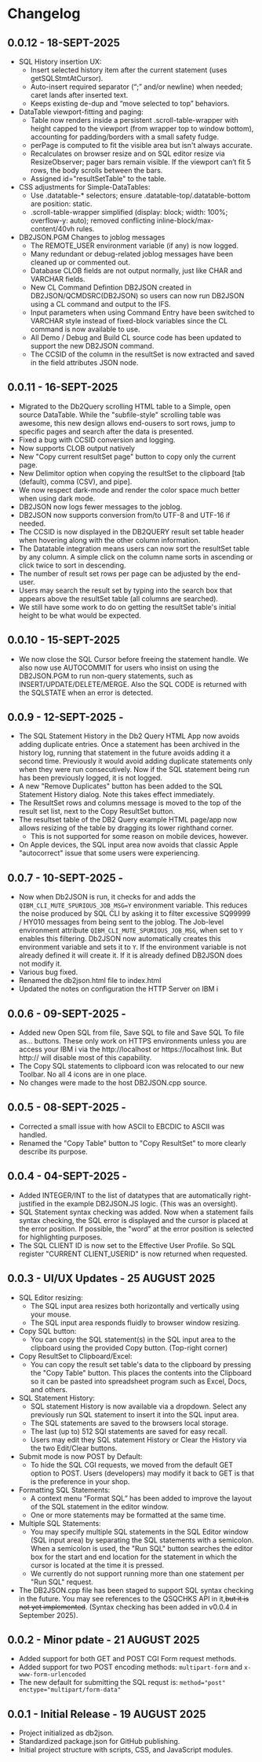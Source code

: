 # Changelog

## 0.0.12 - 18-SEPT-2025
- SQL History insertion UX:
  - Insert selected history item after the current statement (uses getSQLStmtAtCursor).
  - Auto-insert required separator (“;” and/or newline) when needed; caret lands after inserted text.
  - Keeps existing de-dup and “move selected to top” behaviors.
- DataTable viewport-fitting and paging:
  - Table now renders inside a persistent .scroll-table-wrapper with height capped to the viewport (from wrapper top to window bottom), accounting for padding/borders with a small safety fudge.
  - perPage is computed to fit the visible area but isn't always accurate.
  - Recalculates on browser resize and on SQL editor resize via ResizeObserver; pager bars remain visible. If the viewport can’t fit 5 rows, the body scrolls between the bars.
  - Assigned id="resultSetTable" to the table.
- CSS adjustments for Simple-DataTables:
  - Use .datatable-* selectors; ensure .datatable-top/.datatable-bottom are position: static.
  - .scroll-table-wrapper simplified (display: block; width: 100%; overflow-y: auto); removed conflicting inline-block/max-content/40vh rules.
- DB2JSON.PGM Changes to joblog messages
  - The REMOTE_USER environment variable (if any) is now logged.
  - Many redundant or debug-related joblog messages have been cleaned up or commented out.
  - Database CLOB fields are not output normally, just like CHAR and VARCHAR fields.
  - New CL Command Defintion DB2JSON created in DB2JSON/QCMDSRC(DB2JSON) so users can now run DB2JSON using a CL command and output to the IFS.
  - Input parameters when using Command Entry have been switched to VARCHAR style instead of fixed-block variables since the CL command is now available to use.
  - All Demo / Debug and Build CL source code has been updated to support the new DB2JSON command.
  - The CCSID of the column in the resultSet is now extracted and saved in the field attributes JSON node.

## 0.0.11 - 16-SEPT-2025
- Migrated to the Db2Query scrolling HTML table to a Simple, open source DataTable. While the "subfile-style" scrolling table was awesome, this new design allows end-ousers to sort rows, jump to specific pages and search after the data is presented.
- Fixed a bug with CCSID conversion and logging.
- Now supports CLOB output natively
- New "Copy current resultSet page" button to copy only the current page.
- New Delimitor option when copying the resultSet to the clipboard [tab (default), comma (CSV), and pipe].
- We now respect dark-mode and render the color space much better when using dark mode.
- DB2JSON now logs fewer messages to the joblog.
- DB2JSON now supports conversion from/to UTF-8 and UTF-16 if needed.
- The CCSID is now displayed in the DB2QUERY result set table header when hovering along with the other column information.
- The Datatable integration means users can now sort the resultSet table by any column. A simple click on the column name sorts in ascending or click twice to sort in descending.
- The number of result set rows per page can be adjusted by the end-user.
- Users may search the result set by typing into the search box that appears above the resultSet table (all columns are searched).
- We still have some work to do on getting the resultSet table's initial height to be what would be expected.

## 0.0.10 - 15-SEPT-2025
- We now close the SQL Cursor before freeing the statement handle. We also now use AUTOCOMMIT for users who insist on using the DB2JSON.PGM to run non-query statements, such as INSERT/UPDATE/DELETE/MERGE. Also the SQL CODE is returned with the SQLSTATE when an error is detected.

## 0.0.9 - 12-SEPT-2025 -
- The SQL Statement History in the Db2 Query HTML App now avoids adding duplicate entries. Once a statement has been archived in the history log, running that statement in the future avoids adding it a second time. Previously it would avoid adding duplicate statements only when they were run consecutively. Now if the SQL statement being run has been previously logged, it is not logged.
- A new "Remove Duplicates" button has been added to the SQL Statement History dialog. Note this takes effect immediately.
- The ResultSet rows and columns message is moved to the top of the result set list, next to the Copy ResultSet button.
- The resultset table of the DB2 Query example HTML page/app now allows resizing of the table by dragging its lower righthand corner.
  - This is not supported for some reason on mobile devices, however.
- On Apple devices, the SQL input area now avoids that classic Apple "autocorrect" issue that some users were experiencing.

## 0.0.7 - 10-SEPT-2025 -
- Now when Db2JSON is run, it checks for and adds the `QIBM_CLI_MUTE_SPURIOUS_JOB_MSG=Y` environment variable. This reduces the noise produced by SQL CLI by asking it to filter excessive SQ99999 / HY010 messages from being sent to the joblog. The Job-level environment attribute `QIBM_CLI_MUTE_SPURIOUS_JOB_MSG`, when set to `Y` enables this filtering. Db2JSON now automatically creates this environment variable and sets it to `Y`. If the environment variable is not already defined it will create it. If it is already defined DB2JSON does not modify it.
- Various bug fixed.
- Renamed the db2json.html file to index.html
- Updated the notes on configuration the HTTP Server on IBM i

## 0.0.6 - 09-SEPT-2025 -
- Added new Open SQL from file, Save SQL to file and Save SQL To file as... buttons. These only work on HTTPS environments unless you are access your IBM i via the http://localhost or https://localhost link. But http://<myipaddress> will disable most of this capability.
- The Copy SQL statements to clipboard icon was relocated to our new Toolbar. No all 4 icons are in one place.
- No changes were made to the host DB2JSON.cpp source.

## 0.0.5 - 08-SEPT-2025 -
- Corrected a small issue with how ASCII to EBCDIC to ASCII was handled.
- Renamed the "Copy Table" button to "Copy ResultSet" to more clearly describe its purpose.

## 0.0.4 - 04-SEPT-2025 -
- Added INTEGER/INT to the list of datatypes that are automatically right-justified in the example DB2JSON.JS logic. (This was an oversight).
- SQL Statement syntax checking was added. Now when a statement fails syntax checking, the SQL error is displayed and the cursor is placed at the error position. If possible, the "word" at the error position is selected for highlighting purposes.
- The SQL CLIENT ID is now set to the Effective User Profile. So SQL register "CURRENT CLIENT_USERID" is now returned when requested.

## 0.0.3 - UI/UX Updates - 25 AUGUST 2025
- SQL Editor resizing:
  - The SQL input area resizes both horizontally and vertically using your mouse.
  - The SQL input area responds fluidly to browser window resizing.
- Copy SQL button:
  - You can copy the SQL statement(s) in the SQL input area to the clipboard using the provided Copy button. (Top-right corner)
- Copy ResultSet to Clipboard/Excel:
  - You can copy the result set table's data to the clipboard by pressing the "Copy Table" button. This places the contents into the Clipboard so it can be pasted into spreadsheet program such as Excel, Docs, and others.
- SQL Statement History:
  - SQL statement History is now available via a dropdown. Select any previously run SQL statement to insert it into the SQL input area.
  - The SQL statements are saved to the browsers local storage.
  - The last (up to) 512 SQl statements are saved for easy recall.
  - Users may edit they SQL statement History or Clear the History via the two Edit/Clear buttons.
- Submit mode is now POST by Default:
  - To hide the SQL CGI requests, we moved from the default GET option to POST.  Users (developers) may modify it back to GET is that is the preference in your shop.
- Formatting SQL Statements:
  - A context menu “Format SQL” has been added to improve the layout of the SQL statement in the editor window.
  - One or more statements may be formatted at the same time.
- Multiple SQL Statements:
  - You may specify multiple SQL statements in the SQL Editor window (SQL input area) by separating the SQL statements with a semicolon. When a semicolon is used, the "Run SQL" button searches the editor box for the start and end location for the statement in which the cursor is located at the time it is pressed.
  - We currently do not support running more than one statement per "Run SQL" request.
- The DB2JSON.cpp file has been staged to support SQL syntax checking in the future. You may see references to the QSQCHKS API in it,~~but it is not yet implemented~~. (Syntax checking has been added in v0.0.4 in September 2025).

## 0.0.2 - Minor pdate - 21 AUGUST 2025
- Added support for both GET and POST CGI Form request methods.
- Added support for two POST encoding methods: `multipart-form` and `x-www-form-urlencoded`
- The new default for submitting the SQL requst is: `method="post" enctype="multipart/form-data"`

## 0.0.1 - Initial Release - 19 AUGUST 2025
- Project initialized as db2json.
- Standardized package.json for GitHub publishing.
- Initial project structure with scripts, CSS, and JavaScript modules.
